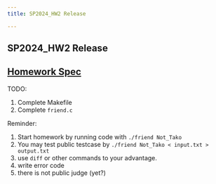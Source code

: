 ```yaml
---
title: SP2024_HW2 Release

---
```


SP2024_HW2 Release
---

[Homework Spec](https://hackmd.io/@rwGDMkdFT2m4A250yFDLPg/BJURLjchC)
--
TODO:
1. Complete Makefile
2. Complete `friend.c`

Reminder:
1. Start homework by running code with `./friend Not_Tako`
2. You may test public testcase by `./friend Not_Tako < input.txt > output.txt`
3. use `diff` or other commands to your advantage.
4. write error code
5. there is not public judge (yet?)